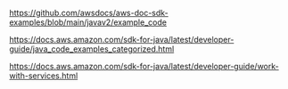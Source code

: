 https://github.com/awsdocs/aws-doc-sdk-examples/blob/main/javav2/example_code

https://docs.aws.amazon.com/sdk-for-java/latest/developer-guide/java_code_examples_categorized.html

https://docs.aws.amazon.com/sdk-for-java/latest/developer-guide/work-with-services.html


